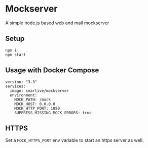 # Mockserver

A simple node.js based web and mail mockserver

## Setup

```
npm i
npm start
```

## Usage with Docker Compose

```
version: "3.3"
services:
  image: smartive/mockserver
  environment:
    MOCK_PATH: /mock
    MOCK_HOST: 0.0.0.0
    MOCK_HTTP_PORT: 1080
    SUPPRESS_MISSING_MOCK_ERRORS: true
```

## HTTPS

Set a `MOCK_HTTPS_PORT` env variable to start an https server as well.
